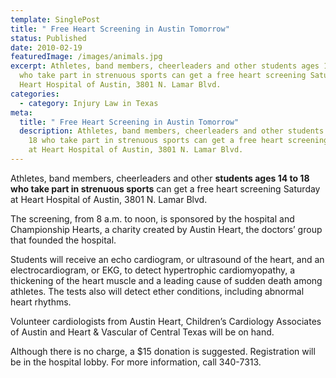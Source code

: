 ```yaml
---
template: SinglePost
title: " Free Heart Screening in Austin Tomorrow"
status: Published
date: 2010-02-19
featuredImage: /images/animals.jpg
excerpt: Athletes, band members, cheerleaders and other students ages 14 to 18
  who take part in strenuous sports can get a free heart screening Saturday at
  Heart Hospital of Austin, 3801 N. Lamar Blvd.
categories:
  - category: Injury Law in Texas
meta:
  title: " Free Heart Screening in Austin Tomorrow"
  description: Athletes, band members, cheerleaders and other students ages 14 to
    18 who take part in strenuous sports can get a free heart screening Saturday
    at Heart Hospital of Austin, 3801 N. Lamar Blvd.
---
```

<!--StartFragment-->

Athletes, band members, cheerleaders and other **students ages 14 to 18 who take part in strenuous sports** can get a free heart screening Saturday at Heart Hospital of Austin, 3801 N. Lamar Blvd.

The screening, from 8 a.m. to noon, is sponsored by the hospital and Championship Hearts, a charity created by Austin Heart, the doctors’ group that founded the hospital.

Students will receive an echo cardiogram, or ultrasound of the heart, and an electrocardiogram, or EKG, to detect hypertrophic cardiomyopathy, a thickening of the heart muscle and a leading cause of sudden death among athletes. The tests also will detect ether conditions, including abnormal heart rhythms.

Volunteer cardiologists from Austin Heart, Children’s Cardiology Associates of Austin and Heart & Vascular of Central Texas will be on hand.

Although there is no charge, a $15 donation is suggested. Registration will be in the hospital lobby. For more information, call 340-7313.

<!--EndFragment-->